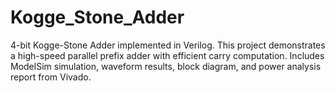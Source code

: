 # Kogge_Stone_Adder
4-bit Kogge-Stone Adder implemented in Verilog. This project demonstrates a high-speed parallel prefix adder with efficient carry computation. Includes ModelSim simulation, waveform results, block diagram, and power analysis report from Vivado.
